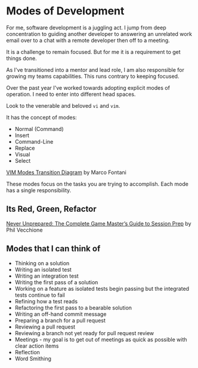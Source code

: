 # Modes of Development

For me, software development is a juggling act.
I jump from deep concentration to guiding another developer to answering an unrelated work email over to a chat with a remote developer then off to a meeting.

It is a challenge to remain focused.
But for me it is a requirement to get things done.

As I've transitioned into a mentor and lead role, I am also responsible for growing my teams capabilities.
This runs contrary to keeping focused.

Over the past year I've worked towards adopting explicit modes of operation.
I need to enter into different head spaces.

Look to the venerable and beloved `vi` and `vim`.

It has the concept of modes:

* Normal (Command)
* Insert
* Command-Line
* Replace
* Visual
* Select

[VIM Modes Transition Diagram](https://darkpan.com/files/vim.svg) by Marco Fontani

These modes focus on the tasks you are trying to accomplish.
Each mode has a single responsibility.

## Its Red, Green, Refactor

[Never Unprepared: The Complete Game Master’s Guide to Session Prep](http://www.enginepublishing.com/never-unprepared-the-complete-game-masters-guide-to-session-prep) by Phil Vecchione

## Modes that I can think of

* Thinking on a solution
* Writing an isolated test
* Writing an integration test
* Writing the first pass of a solution
* Working on a feature as isolated tests begin passing but the integrated tests continue to fail
* Refining how a test reads
* Refactoring the first pass to a bearable solution
* Writing an off-hand commit message
* Preparing a branch for a pull request
* Reviewing a pull request
* Reviewing a branch not yet ready for pull request review
* Meetings - my goal is to get out of meetings as quick as possible with clear action items
* Reflection
* Word Smithing